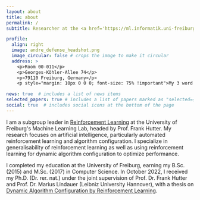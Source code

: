 ```yaml
---
layout: about
title: about
permalink: /
subtitle: Researcher at the <a href='https://ml.informatik.uni-freiburg.de/'>Machine Learning Lab in Freiburg</a>.

profile:
  align: right
  image: andre_defense_headshot.png
  image_circular: false # crops the image to make it circular
  address: >
    <p>Room 00-011</p>
    <p>Georges-Köhler-Allee 74</p>
    <p>79110 Freiburg, Germany</p>
    <p style="margin: 10px 0 0 0; font-size: 75% !important">My 3 word address: <a href='https://what3words.com/forecast.gamer.showcase'>///forecast.gamer.showcase</a></p>

news: true  # includes a list of news items
selected_papers: true # includes a list of papers marked as "selected={true}"
social: true  # includes social icons at the bottom of the page
---
```


I am a subgroup leader in [Reinforcement Learning](https://ml.informatik.uni-freiburg.de/focus-groups/reinforcement-learning/) at the University of Freiburg's Machine Learning Lab, headed by Prof. Frank Hutter. My research focuses on artificial intelligence, particularly automated reinforcement learning and algorithm configuration. I specialize in generalisability of reinforcement learning as well as using reinforcement learning for dynamic algorithm configuration to optimize performance.

I completed my education at the University of Freiburg, earning my B.Sc. (2015) and M.Sc. (2017) in Computer Science. In October 2022, I received my Ph.D. (Dr. rer. nat.) under the joint supervision of Prof. Dr. Frank Hutter and Prof. Dr. Marius Lindauer (Leibniz University Hannover), with a thesis on <a href='https://ml.informatik.uni-freiburg.de/wp-content/uploads/2022/11/2022_Dissertation_Andre_Biedenkapp.pdf'>Dynamic Algorithm Configuration by Reinforcement Learning</a>.
